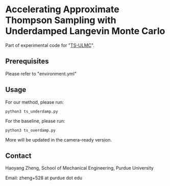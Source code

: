 # Accelerating Approximate Thompson Sampling with Underdamped Langevin Monte Carlo

Part of experimental code for "[TS-ULMC](https://arxiv.org/abs/2401.11665)".

## Prerequisites
Please refer to "environment.yml" 

## Usage
For our method, please run:
```
python3 ts_underdamp.py
```
For the baseline, please run:
```
python3 ts_overdamp.py
```
More will be updated in the camera-ready version.

## Contact
Haoyang Zheng, School of Mechanical Engineering, Purdue University

Email: zheng+528 at purdue dot edu
